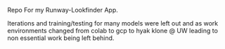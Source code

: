 Repo For my Runway-Lookfinder App.

Iterations and training/testing for many models were left out and as work environments changed from colab to gcp to hyak klone @ UW leading to non essential work being left behind. 
